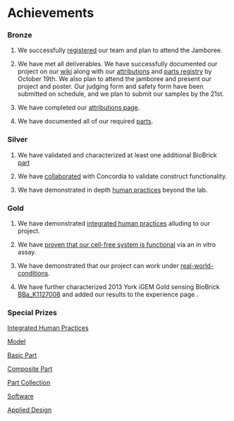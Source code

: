 # Achievements


### Bronze


1.  We successfully [registered]( http://igem.org/Team.cgi) our team and plan to attend the Jamboree.


2.  We have met all deliverables. We have successfully documented our project on our [wiki]( http://2016.igem.org/Team:Toronto) along with our [attributions](http://2016.igem.org/Team:Toronto/Attributions) and [parts registry]( http://2016.igem.org/Team:Toronto/Parts) by October 19th. We also plan to attend the jamboree and present our project and poster. Our judging form and safety form have been submitted on schedule, and we plan to submit our samples by the 21st.


3.  We have completed our [attributions page]( http://2016.igem.org/Team:Toronto/Attributions).


4.  We have documented all of our required [parts]( http://2016.igem.org/Team:Toronto/Parts).



### Silver


1. We have validated and characterized at least one additional BioBrick [part]( http://2016.igem.org/Team:Toronto/Parts)


2. We have [collaborated]( http://2016.igem.org/Team:Toronto/Collaborations) with Concordia to validate construct functionality.


3. We have demonstrated in depth [human practices](http://2016.igem.org/Team:Toronto/HP-Silver) beyond the lab.


### Gold


1. We have demonstrated [integrated human practices](http://2016.igem.org/Team:Toronto/HP-Gold) alluding to our project.


2. We have [proven that our cell-free system is functional]( http://2016.igem.org/Team:Toronto/Proof) via an in vitro assay.


3. We have demonstrated that our project can work under [real-world-conditions]( http://2016.igem.org/Team:Toronto/Demonstrate).

4. We have further characterized 2013 York iGEM Gold sensing BioBrick [BBa_K1127008](http://parts.igem.org/Part:BBa_K1127008:Experience) and added our results to the experience page .

### Special Prizes

[Integrated Human Practices](http://2016.igem.org/Team:Example/Integrated_Practices)

[Model](http://2016.igem.org/Team:Example/Model)

[Basic Part](http://2016.igem.org/Team:Example/Basic_Part)

[Composite Part](http://2016.igem.org/Team:Example/Composite_Part)

[Part Collection](http://2016.igem.org/Team:Example/Part_Collection)

[Software](http://2016.igem.org/Team:Example/Software)

[Applied Design](http://2016.igem.org/Team:Example/Design)
